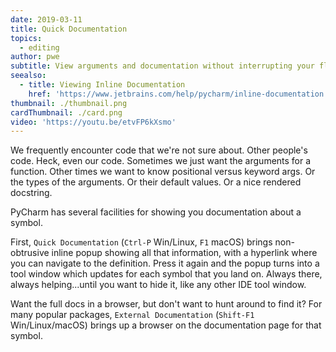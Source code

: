 ```yaml
---
date: 2019-03-11
title: Quick Documentation
topics:
  - editing
author: pwe
subtitle: View arguments and documentation without interrupting your flow.
seealso:
  - title: Viewing Inline Documentation
    href: 'https://www.jetbrains.com/help/pycharm/inline-documentation.html'
thumbnail: ./thumbnail.png
cardThumbnail: ./card.png
video: 'https://youtu.be/etvFP6kXsmo'
---
```


We frequently encounter code that we're not sure about. Other people's
code. Heck, even our code. Sometimes we just want the arguments for a
function. Other times we want to know positional versus keyword args.
Or the types of the arguments. Or their default values. Or a nice
rendered docstring.

PyCharm has several facilities for showing you documentation about a
symbol.

First, `Quick Documentation` (`Ctrl-P` Win/Linux, `F1` macOS) brings
non-obtrusive inline popup showing all that information, with a hyperlink
where you can navigate to the definition. Press it again and the popup
turns into a tool window which updates for each symbol that you land on.
Always there, always helping...until you want to hide it, like any other
IDE tool window.

Want the full docs in a browser, but don't want to hunt around to find
it? For many popular packages, `External Documentation`
(`Shift-F1` Win/Linux/macOS) brings up a browser on the documentation
page for that symbol.
